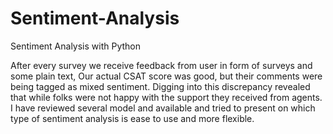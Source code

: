 # Sentiment-Analysis
Sentiment Analysis with Python

After every survey we receive feedback from user in form of surveys and some plain text, Our actual CSAT score was good, but their comments were being tagged as mixed sentiment. Digging into this discrepancy revealed that while folks were not happy with the support they received from agents.
I have reviewed several model and available and tried to present  on which type of sentiment analysis is ease to use and more flexible.


